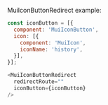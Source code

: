 MuiIconButtonRedirect example:

```js
const iconButton = [{
  component: 'MuiIconButton',
  icon: [{
    component: 'MuiIcon',
    iconName: 'history',
  }],
}];

<MuiIconButtonRedirect
  redirectRoute=""
  iconButton={iconButton}
/>
```